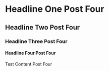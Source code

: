 <!--
author: test-author-post-4
custom-tag: test custom tag post 4
description: test description
publish: 1980-04-04
template: post
comments: false
-->

Headline One Post Four
======================

## Headline Two Post Four

### Headline Three Post Four

#### Headline Four Post Four

Test Content Post Four
